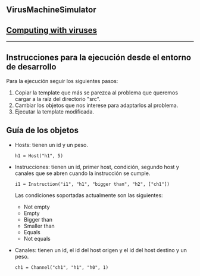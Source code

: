VirusMachineSimulator
---------------------
## [Computing with viruses](https://www.sciencedirect.com/science/article/pii/S0304397515011457)
---------------------
## Instrucciones para la ejecución desde el entorno de desarrollo

Para la ejecución seguir los siguientes pasos:
1. Copiar la template que más se parezca al problema que queremos cargar a la raíz del directorio "src".
2. Cambiar los objetos que nos interese para adaptarlos al problema.
3. Ejecutar la template modificada.

## Guía de los objetos

* Hosts: tienen un id y un peso.

     `h1 = Host("h1", 5)`


* Instrucciones: tienen un id, primer host, condición, segundo host y canales que se abren cuando la instrucción se cumple.

    `i1 = Instruction("i1", "h1", "bigger than", "h2", ["ch1"])`

    Las condiciones soportadas actualmente son las siguientes:

    - Not empty
    - Empty
    - Bigger than
    - Smaller than
    - Equals
    - Not equals


* Canales: tienen un id, el id del host origen y el id del host destino y un peso. 

    `ch1 = Channel("ch1", "h1", "h0", 1)`

